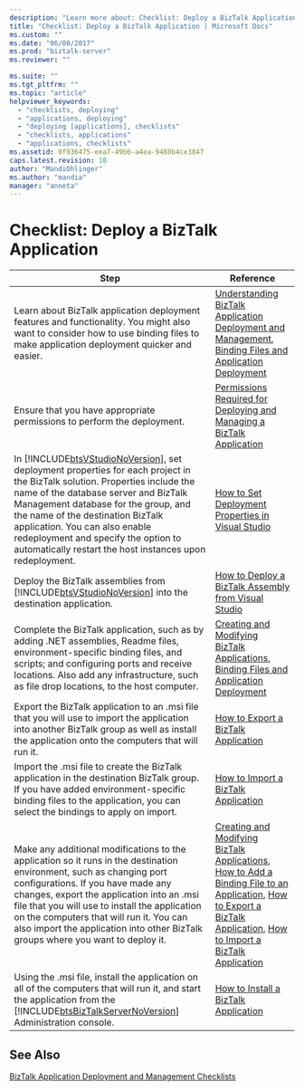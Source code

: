 ```yaml
---
description: "Learn more about: Checklist: Deploy a BizTalk Application"
title: "Checklist: Deploy a BizTalk Application | Microsoft Docs"
ms.custom: ""
ms.date: "06/08/2017"
ms.prod: "biztalk-server"
ms.reviewer: ""

ms.suite: ""
ms.tgt_pltfrm: ""
ms.topic: "article"
helpviewer_keywords: 
  - "checklists, deploying"
  - "applications, deploying"
  - "deploying [applications], checklists"
  - "checklists, applications"
  - "applications, checklists"
ms.assetid: 0f936475-eea7-49b0-a4ea-9488b4ce3847
caps.latest.revision: 18
author: "MandiOhlinger"
ms.author: "mandia"
manager: "anneta"
---
```

# Checklist: Deploy a BizTalk Application

|                                                                                                                                                                                                             Step                                                                                                                                                                                                             |                                                                                                                                                                                          Reference                                                                                                                                                                                          |
|------------------------------------------------------------------------------------------------------------------------------------------------------------------------------------------------------------------------------------------------------------------------------------------------------------------------------------------------------------------------------------------------------------------------------|---------------------------------------------------------------------------------------------------------------------------------------------------------------------------------------------------------------------------------------------------------------------------------------------------------------------------------------------------------------------------------------------|
|                                                                                                                      Learn about BizTalk application deployment features and functionality. You might also want to consider how to use binding files to make application deployment quicker and easier.                                                                                                                      |                                                                           [Understanding BizTalk Application Deployment and Management](../core/understanding-biztalk-application-deployment-and-management.md), [Binding Files and Application Deployment](../core/binding-files-and-application-deployment.md)                                                                            |
|                                                                                                                                                                           Ensure that you have appropriate permissions to perform the deployment.                                                                                                                                                                            |                                                                                                                  [Permissions Required for Deploying and Managing a BizTalk Application](../core/permissions-required-for-deploying-and-managing-a-biztalk-application.md)                                                                                                                  |
| In [!INCLUDE[btsVStudioNoVersion](../includes/btsvstudionoversion-md.md)], set deployment properties for each project in the BizTalk solution. Properties include the name of the database server and BizTalk Management database for the group, and the name of the destination BizTalk application. You can also enable redeployment and specify the option to automatically restart the host instances upon redeployment. |                                                                                                                                      [How to Set Deployment Properties in Visual Studio](../core/how-to-set-deployment-properties-in-visual-studio.md)                                                                                                                                      |
|                                                                                                                                         Deploy the BizTalk assemblies from [!INCLUDE[btsVStudioNoVersion](../includes/btsvstudionoversion-md.md)] into the destination application.                                                                                                                                          |                                                                                                                                    [How to Deploy a BizTalk Assembly from Visual Studio](../core/how-to-deploy-a-biztalk-assembly-from-visual-studio.md)                                                                                                                                    |
|                                                                               Complete the BizTalk application, such as by adding .NET assemblies, Readme files, environment-specific binding files, and scripts; and configuring ports and receive locations. Also add any infrastructure, such as file drop locations, to the host computer.                                                                               |                                                                                           [Creating and Modifying BizTalk Applications](../core/creating-and-modifying-biztalk-applications.md), [Binding Files and Application Deployment](../core/binding-files-and-application-deployment.md)                                                                                            |
|                                                                                                                Export the BizTalk application to an .msi file that you will use to import the application into another BizTalk group as well as install the application onto the computers that will run it.                                                                                                                 |                                                                                                                                                    [How to Export a BizTalk Application](../core/how-to-export-a-biztalk-application.md)                                                                                                                                                    |
|                                                                                                      Import the .msi file to create the BizTalk application in the destination BizTalk group. If you have added environment-specific binding files to the application, you can select the bindings to apply on import.                                                                                                       |                                                                                                                                                    [How to Import a BizTalk Application](../core/how-to-import-a-biztalk-application.md)                                                                                                                                                    |
|                   Make any additional modifications to the application so it runs in the destination environment, such as changing port configurations. If you have made any changes, export the application into an .msi file that you will use to install the application on the computers that will run it. You can also import the application into other BizTalk groups where you want to deploy it.                    | [Creating and Modifying BizTalk Applications](../core/creating-and-modifying-biztalk-applications.md), [How to Add a Binding File to an Application](../core/how-to-add-a-binding-file-to-an-application2.md), [How to Export a BizTalk Application](../core/how-to-export-a-biztalk-application.md), [How to Import a BizTalk Application](../core/how-to-import-a-biztalk-application.md) |
|                                                                                             Using the .msi file, install the application on all of the computers that will run it, and start the application from the [!INCLUDE[btsBizTalkServerNoVersion](../includes/btsbiztalkservernoversion-md.md)] Administration console.                                                                                             |                                                                                                                                                   [How to Install a BizTalk Application](../core/how-to-install-a-biztalk-application.md)                                                                                                                                                   |

## See Also  
 [BizTalk Application Deployment and Management Checklists](../core/biztalk-application-deployment-and-management-checklists.md)

